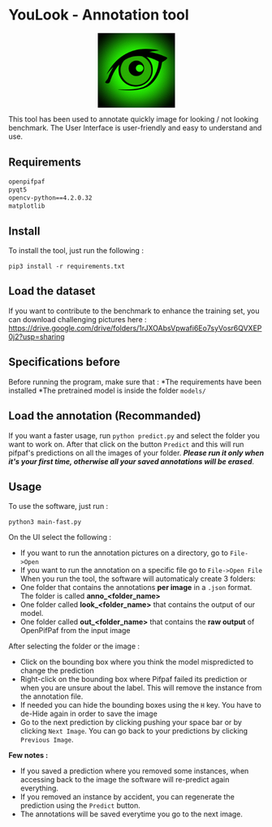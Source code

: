 # YouLook - Annotation tool

<p align="center">
  <img align="center" src="https://github.com/younesbelkada/YouLook/blob/main/logo.png" width=30% height=50%>
</p>

This tool has been used to annotate quickly image for looking / not looking benchmark. The User Interface is user-friendly and easy to understand and use. 

## Requirements

```
openpifpaf
pyqt5
opencv-python==4.2.0.32
matplotlib
```

## Install 

To install the tool, just run the following :

```
pip3 install -r requirements.txt
```

## Load the dataset

If you want to contribute to the benchmark to enhance the training set, you can download challenging pictures here : https://drive.google.com/drive/folders/1rJXOAbsVpwafi6Eo7syVosr6QVXEP0j2?usp=sharing

## Specifications before

Before running the program, make sure that :
  *The requirements have been installed
  *The pretrained model is inside the folder ```models/```


## Load the annotation (Recommanded)

If you want a faster usage, run ```python predict.py``` and select the folder you want to work on. After that click on the button ```Predict``` and this will run pifpaf's predictions on all the images of your folder. 
***Please run it only when it's your first time, otherwise all your saved annotations will be erased***.

## Usage

To use the software, just run :
```
python3 main-fast.py
```

On the UI select the following :
  * If you want to run the annotation pictures on a directory, go to ```File->Open```
  * If you want to run the annotation on a specific file go to ```File->Open File```
When you run the tool, the software will automaticaly create 3 folders:
  * One folder that contains the annotations **per image** in a ```.json``` format. The folder is called **anno_<folder_name>**
  * One folder called **look_<folder_name>** that contains the output of our model. 
  * One folder called **out_<folder_name>** that contains the **raw output** of OpenPifPaf from the input image
  
After selecting the folder or the image :
  * Click on the bounding box where you think the model mispredicted to change the prediction
  * Right-click on the bounding box where Pifpaf failed its prediction or when you are unsure about the label. This will remove the instance from the annotation file.
  * If needed you can hide the bounding boxes using the ```H``` key. You have to de-Hide again in order to save the image
  * Go to the next prediction by clicking pushing your space bar or by clicking ```Next Image```. You can go back to your predictions by clicking ```Previous Image```.
 
**Few notes :**
  * If you saved a prediction where you removed some instances, when accessing back to the image the software will re-predict again everything.
  * If you removed an instance by accident, you can regenerate the prediction using the ```Predict``` button.
  * The annotations will be saved everytime you go to the next image.
  

